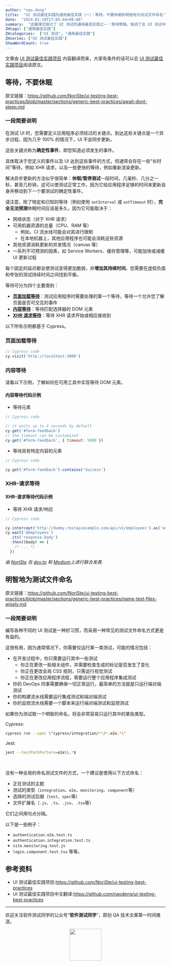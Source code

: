 ```yaml
---
author: "nao.deng"
title:  "UI 测试最佳实践的通用最佳实践（一）：等待，不要休眠和明智地为测试文件命名"
date:  "2024-01-18T17:05:44+08:00"
summary:  "这篇博文探讨了 UI 测试的通用最佳实践之一：等待策略。强调了在 UI 测试中避免使用休眠（sleep）方法，而是采用等待机制来确保测试脚本与应用程序的同步。此外，博文提倡为测试文件采用明智的命名规范，以提高代码可维护性和可读性。通过这些最佳实践，读者将更有效地编写稳健的 UI 测试脚本，确保测试的准确性和可靠性，提升整个软件开发过程的质量。"
ZHtags: ["通用最佳实践"]
ZHcategories:  ["UI 测试", "通用最佳实践"]
ZHseries: ["UI 测试最佳实践"]
ShowWordCount: true
---
```


文章由 [UI 测试最佳实践项目](https://github.com/NoriSte/ui-testing-best-practices) 内容翻译而来，大家有条件的话可以去 [UI 测试最佳实践项目](https://github.com/NoriSte/ui-testing-best-practices)阅读原文。

## 等待，不要休眠

原文链接：<https://github.com/NoriSte/ui-testing-best-practices/blob/master/sections/generic-best-practices/await-dont-sleep.md>

### 一段简要说明

在测试 UI 时，您需要定义应用程序必须经过的关键点。到达这些关键点是一个异步过程，因为几乎 100% 的情况下，UI 不会同步更新。

这些关键点称为**确定性事件**，即您知道必须发生的事件。

具体取决于您定义的事件以及 UI 达到这些事件的方式，但通常会存在一些“长时间”等待，例如 XHR 请求，以及一些更快的等待，例如重新渲染更新。

解决异步更新的方法似乎很简单：**休眠/暂停测试**一段时间，几毫秒、几分之一秒，甚至几秒钟。这可以使测试正常工作，因为它给应用程序足够的时间来更新自身并移动到下一个要测试的确定性事件。

请注意，除了特定和已知的等待（例如使用 `setInterval` 或 `setTimeout` 时），**完全无法预测**休眠时间应该是多久，因为它可能取决于：

- 网络状态（对于 XHR 请求）
- 可用机器资源的总量（CPU、RAM 等）
  - 例如，CI 流水线可能会对其进行限制
  - 在本地机器上，其他应用程序也可能会消耗这些资源
- 其他资源消耗更新的并发情况（canvas 等）
- 一系列不可预测的因素，如 Service Workers、缓存管理等，可能加快或减缓 UI 更新过程

每个固定的延迟都会使测试变得更加脆弱，并**增加其持续时间**。您需要在虚假负面和夸张的测试持续时间之间找到平衡。

等待可分为四个主要类别：

- **[页面加载等待](#页面加载等待)**：测试应用程序时需要处理的第一个等待，等待一个允许您了解页面是否可交互的事件
- **[内容等待](#内容等待)**：等待匹配选择器的 DOM 元素
- **[XHR 请求等待](#xhr-请求等待)**：等待 XHR 请求开始或相应接收到

以下所有示例都基于 Cypress。

### 页面加载等待

```javascript
// Cypress code
cy.visit('http://localhost:3000')
```

### 内容等待

请看以下示例，了解如何在可用工具中实现等待 DOM 元素。

#### 内容等待代码示例

- 等待元素

```javascript
// Cypress code

// it waits up to 4 seconds by default
cy.get('#form-feedback')
// the timeout can be customized
cy.get('#form-feedback', { timeout: 5000 })
```

- 等待具有特定内容的元素

```javascript
// Cypress code

cy.get('#form-feedback').contains('Success')
```

### XHR-请求等待

#### XHR-请求等待代码示例

- 等待 XHR 请求/响应

```javascript
// Cypress code

cy.intercept('http://dummy.restapiexample.com/api/v1/employees').as('employees')
cy.wait('@employees')
  .its('response.body')
  .then((body) => {
    /* ... */
  })
```

_由 [NoriSte](https://github.com/NoriSte) 在 [dev.to](https://dev.to/noriste/await-do-not-make-your-e2e-tests-sleep-4g1o) 和 [Medium](https://medium.com/@NoriSte/react-hooks-memorandum-bf1c2758a672)上进行联合发表._

## 明智地为测试文件命名

原文链接：<https://github.com/NoriSte/ui-testing-best-practices/blob/master/sections/generic-best-practices/name-test-files-wisely.md>

### 一段简要说明

编写各种不同的 UI 测试是一种好习惯，而采用一种常见的测试文件命名方式更是有益的。

这很有用，因为通常情况下，你需要仅运行某一类测试，可能的情况包括：

- 在开发过程中，你只需要运行其中一些测试
  - 你正在更改一些相关组件，并需要检查生成的标记是否发生了变化
  - 你正在更改全局 CSS 规则，只需运行视觉测试
  - 你正在更改应用程序流程，需要运行整个应用程序集成测试
- 你的 DevOps 同事需要确保一切正常运行，最简单的方法就是只运行端对端测试
- 你的构建流水线需要运行集成测试和端对端测试
- 你的监控流水线需要一个脚本来运行端对端测试和监控测试

如果你为测试取一个明智的命名，将会非常容易只运行其中的某些类型。

Cypress:

```bash
cypress run --spec \"cypress/integration/**/*.e2e.*\"
```

Jest:

```bash
jest --testPathPattern=e2e\\.*$
```

<br>

没有一种全局的命名测试文件的方式，一个建议是使用以下方式命名：

- 正在测试的主题
- 测试的类型（`integration`、`e2e`、`monitoring`、`component`等）
- 选择的测试后缀（`test`、`spec`等）
- 文件扩展名（`.js`、`.ts`、`.jsx`、`.tsx`等）

它们之间用句点分隔。

以下是一些例子：

- `authentication.e2e.test.ts`
- `authentication.integration.test.ts`
- `site.monitoring.test.js`
- `login.component.test.tsx`
等等。

## 参考资料

- UI 测试最佳实践项目:<https://github.com/NoriSte/ui-testing-best-practices>
- UI 测试最佳实践项目中文翻译:<https://github.com/naodeng/ui-testing-best-practices>

---
欢迎关注软件测试同学的公众号“**软件测试同学**”，原创 QA 技术文章第一时间推送。
<!-- markdownlint-disable MD045 -->
<!-- markdownlint-disable MD033 -->
<center>
  <img src="https://cdn.jsdelivr.net/gh/naodeng/blogimg@master/uPic/2023112015'QR Code for 公众号.jpg" style="width: 100px;">
</center>
<!-- markdownlint-disable MD033 -->
<!-- markdownlint-disable MD045 -->